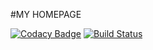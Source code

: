 #MY HOMEPAGE

[![Codacy Badge](https://api.codacy.com/project/badge/Grade/b076af37dd0343fdbd50bd63e05d045d)](https://www.codacy.com/app/andrew.mikhailov.18.01/andrew-mikhailov.github.io?utm_source=github.com&utm_medium=referral&utm_content=andrew-mikhailov/andrew-mikhailov.github.io&utm_campaign=badger)
[![Build Status](https://travis-ci.org/andrew-mikhailov/andrew-mikhailov.github.io.svg?branch=master)](https://travis-ci.org/andrew-mikhailov/andrew-mikhailov.github.io)

